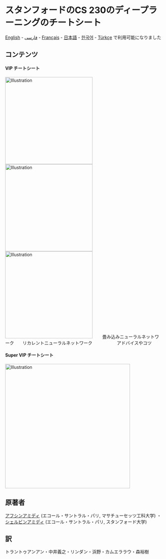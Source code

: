 # スタンフォードのCS 230のディープラーニングのチートシート

[English](https://github.com/afshinea/stanford-cs-230-deep-learning/tree/master/en) -  [فارسی](https://github.com/afshinea/stanford-cs-230-deep-learning/tree/master/fa) -  [Français](https://github.com/afshinea/stanford-cs-230-deep-learning/tree/master/fr) - [日本語](https://github.com/afshinea/stanford-cs-230-deep-learning/tree/master/ja) - [한국어](https://stanford.edu/~shervine/l/ko/teaching/cs-230/cheatsheet-convolutional-neural-networks) -  [Türkçe](https://github.com/afshinea/stanford-cs-230-deep-learning/tree/master/tr) で利用可能になりました

## コンテンツ
#### VIP チートシート
<a href="https://github.com/afshinea/stanford-cs-230-deep-learning/blob/master/ja/cheatsheet-convolutional-neural-networks.pdf"><img src="https://stanford.edu/~shervine/images/vip-cheatsheet-convolutional-neural-nets.png?" alt="Illustration" width="280px"/></a><a href="https://github.com/afshinea/stanford-cs-230-deep-learning/blob/master/ja/cheatsheet-recurrent-neural-networks.pdf"><img src="https://stanford.edu/~shervine/images/vip-cheatsheet-recurrent-neural-nets.png?" alt="Illustration" width="280px"/></a><a href="https://github.com/afshinea/stanford-cs-230-deep-learning/blob/master/ja/cheatsheet-deep-learning-tips-tricks.pdf"><img src="https://stanford.edu/~shervine/images/vip-cheatsheet-deep-learning-tricks.png?" alt="Illustration" width="280px"/></a>
&nbsp; &nbsp; &nbsp;&nbsp;   畳み込みニューラルネットワーク  &nbsp; &nbsp; &nbsp;  リカレントニューラルネットワーク &nbsp; &nbsp; &nbsp; &nbsp; &nbsp; &nbsp; &nbsp; &nbsp;&nbsp; &nbsp; アドバイスやコツ

#### Super VIP チートシート
<a href="https://github.com/afshinea/stanford-cs-230-deep-learning/blob/master/ja/super-cheatsheet-deep-learning.pdf"><img src="https://stanford.edu/~shervine/images/super-vip-cheatsheet-deep-learning.png?" alt="Illustration" width="400px"/></a>

## 原著者
[アフシンアミディ](https://twitter.com/afshinea) (エコール・サントラル・パリ, マサチューセッツ工科大学) ・ [シェルビンアミディ](https://twitter.com/shervinea) (エコール・サントラル・パリ, スタンフォード大学)

## 訳
トラントゥアンアン・中井義之・リンダン・浜野・カムエララウ・森裕樹
